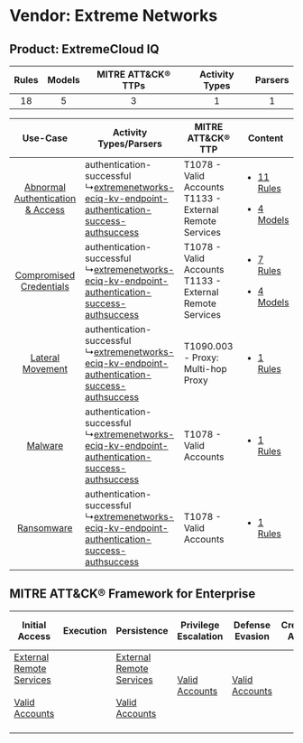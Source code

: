 Vendor: Extreme Networks
========================
Product: ExtremeCloud IQ
------------------------
| Rules | Models | MITRE ATT&CK® TTPs | Activity Types | Parsers |
|:-----:|:------:|:------------------:|:--------------:|:-------:|
|  18   |   5    |         3          |       1        |    1    |

|    Use-Case    | Activity Types/Parsers    | MITRE ATT&CK® TTP    | Content    |
|:----:| ---- | ---- | ---- |
| [Abnormal Authentication & Access](../../../UseCases/uc_abnormal_authentication_&_access.md) |  authentication-successful<br> ↳[extremenetworks-eciq-kv-endpoint-authentication-success-authsuccess](Ps/pC_extremenetworkseciqkvendpointauthenticationsuccessauthsuccess.md)<br> | T1078 - Valid Accounts<br>T1133 - External Remote Services<br> | [<ul><li>11 Rules</li></ul><ul><li>4 Models</li></ul>](RM/r_m_extreme_networks_extremecloud_iq_Abnormal_Authentication_&_Access.md) |
|          [Compromised Credentials](../../../UseCases/uc_compromised_credentials.md)          |  authentication-successful<br> ↳[extremenetworks-eciq-kv-endpoint-authentication-success-authsuccess](Ps/pC_extremenetworkseciqkvendpointauthenticationsuccessauthsuccess.md)<br> | T1078 - Valid Accounts<br>T1133 - External Remote Services<br> | [<ul><li>7 Rules</li></ul><ul><li>4 Models</li></ul>](RM/r_m_extreme_networks_extremecloud_iq_Compromised_Credentials.md)    |
|    [Lateral Movement](../../../UseCases/uc_lateral_movement.md)    |  authentication-successful<br> ↳[extremenetworks-eciq-kv-endpoint-authentication-success-authsuccess](Ps/pC_extremenetworkseciqkvendpointauthenticationsuccessauthsuccess.md)<br> | T1090.003 - Proxy: Multi-hop Proxy<br>    | [<ul><li>1 Rules</li></ul>](RM/r_m_extreme_networks_extremecloud_iq_Lateral_Movement.md)    |
|    [Malware](../../../UseCases/uc_malware.md)    |  authentication-successful<br> ↳[extremenetworks-eciq-kv-endpoint-authentication-success-authsuccess](Ps/pC_extremenetworkseciqkvendpointauthenticationsuccessauthsuccess.md)<br> | T1078 - Valid Accounts<br>    | [<ul><li>1 Rules</li></ul>](RM/r_m_extreme_networks_extremecloud_iq_Malware.md)    |
|    [Ransomware](../../../UseCases/uc_ransomware.md)    |  authentication-successful<br> ↳[extremenetworks-eciq-kv-endpoint-authentication-success-authsuccess](Ps/pC_extremenetworkseciqkvendpointauthenticationsuccessauthsuccess.md)<br> | T1078 - Valid Accounts<br>    | [<ul><li>1 Rules</li></ul>](RM/r_m_extreme_networks_extremecloud_iq_Ransomware.md)    |

MITRE ATT&CK® Framework for Enterprise
--------------------------------------
| Initial Access                                                                                                                                   | Execution | Persistence                                                                                                                                      | Privilege Escalation                                                | Defense Evasion                                                     | Credential Access | Discovery | Lateral Movement | Collection | Command and Control                                                                                                                       | Exfiltration | Impact |
| ------------------------------------------------------------------------------------------------------------------------------------------------ | --------- | ------------------------------------------------------------------------------------------------------------------------------------------------ | ------------------------------------------------------------------- | ------------------------------------------------------------------- | ----------------- | --------- | ---------------- | ---------- | ----------------------------------------------------------------------------------------------------------------------------------------- | ------------ | ------ |
| [External Remote Services](https://attack.mitre.org/techniques/T1133)<br><br>[Valid Accounts](https://attack.mitre.org/techniques/T1078)<br><br> |           | [External Remote Services](https://attack.mitre.org/techniques/T1133)<br><br>[Valid Accounts](https://attack.mitre.org/techniques/T1078)<br><br> | [Valid Accounts](https://attack.mitre.org/techniques/T1078)<br><br> | [Valid Accounts](https://attack.mitre.org/techniques/T1078)<br><br> |                   |           |                  |            | [Proxy: Multi-hop Proxy](https://attack.mitre.org/techniques/T1090/003)<br><br>[Proxy](https://attack.mitre.org/techniques/T1090)<br><br> |              |        |